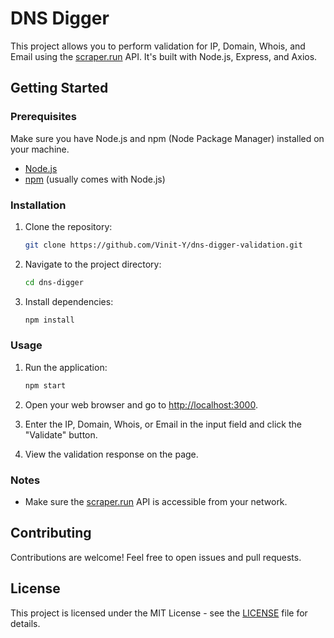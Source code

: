 # DNS Digger

This project allows you to perform validation for IP, Domain, Whois, and Email using the [scraper.run](https://scraper.run/) API. It's built with Node.js, Express, and Axios.

## Getting Started

### Prerequisites

Make sure you have Node.js and npm (Node Package Manager) installed on your machine.

- [Node.js](https://nodejs.org/)
- [npm](https://www.npmjs.com/) (usually comes with Node.js)

### Installation

1. Clone the repository:

    ```bash
    git clone https://github.com/Vinit-Y/dns-digger-validation.git
    ```

2. Navigate to the project directory:

    ```bash
    cd dns-digger
    ```

3. Install dependencies:

    ```bash
    npm install
    ```

### Usage

1. Run the application:

    ```bash
    npm start
    ```

2. Open your web browser and go to [http://localhost:3000](http://localhost:3000).

3. Enter the IP, Domain, Whois, or Email in the input field and click the "Validate" button.

4. View the validation response on the page.

### Notes

- Make sure the [scraper.run](https://scraper.run/) API is accessible from your network.

## Contributing

Contributions are welcome! Feel free to open issues and pull requests.

## License

This project is licensed under the MIT License - see the [LICENSE](LICENSE) file for details.
